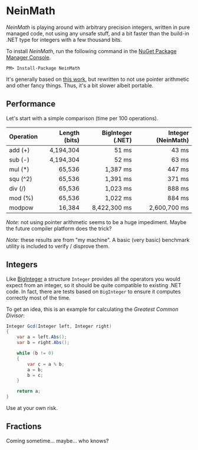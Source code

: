 ﻿NeinMath
========

*NeinMath* is playing around with arbitrary precision integers, written in pure managed code, not using any unsafe stuff, and a bit faster than the build-in .NET type for integers with a few thousand bits.

To install *NeinMath*, run the following command in the [NuGet Package Manager Console](http://docs.nuget.org/docs/start-here/using-the-package-manager-console).

    PM> Install-Package NeinMath

It's generally based on [this work][0], but rewritten to not use pointer arithmetic and other fancy things. Thus, it's a bit slower albeit portable.


Performance
-----------

Let's start with a simple comparison (time per 100 operations).

| Operation | Length (bits) | BigInteger (.NET) | Integer (NeinMath) |
|:----------|--------------:|------------------:|-------------------:|
| add (+)   |     4,194,304 |             51 ms |              43 ms |
| sub (-)   |     4,194,304 |             52 ms |              63 ms |
| mul (*)   |        65,536 |          1,387 ms |             447 ms |
| squ (^2)  |        65,536 |          1,391 ms |             371 ms |
| div (/)   |        65,536 |          1,023 ms |             888 ms |
| mod (%)   |        65,536 |          1,022 ms |             884 ms |
| modpow    |        16,384 |      8,422,300 ms |       2,600,700 ms |

*Note:* not using pointer arithmetic seems to be a huge impediment. Maybe the future compiler platform does the trick?

*Note:* these results are from "my machine". A basic (very basic) benchmark utility is included to verify / disprove them.


Integers
--------

Like [BigInteger][1] a structure `Integer` provides all the operators you would expect from an integer, so it should be quite compatible to existing .NET code. In fact, there are tests based on `BigInteger` to ensure it computes correctly most of the time.

To get an idea, this is an example for calculating the *Greatest Common Divisor*:

```csharp
Integer Gcd(Integer left, Integer right)
{
    var a = left.Abs();
    var b = right.Abs();

    while (b != 0)
    {
        var c = a % b;
        a = b;
        b = c;
    }

    return a;
}
```

Use at your own risk.

Fractions
---------

Coming sometime... maybe... who knows?


[0]: http://axel.heer.eu/2011/02/05/big-integer-arithmetik/
[1]: http://msdn.microsoft.com/library/system.numerics.biginteger
